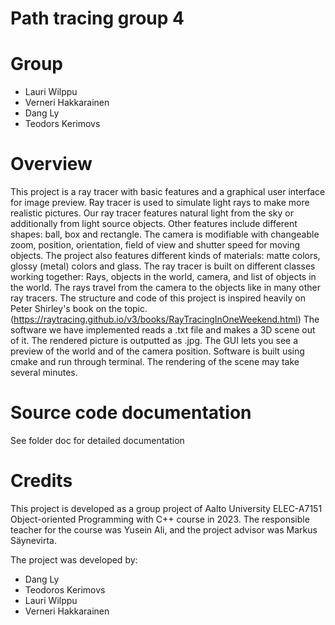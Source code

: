 # Path tracing group 4

# Group
- Lauri Wilppu
- Verneri Hakkarainen
- Dang Ly
- Teodors Kerimovs

# Overview
This project is a ray tracer with basic features and a graphical user interface for image preview. Ray tracer is used to simulate light rays to make more realistic pictures. Our ray tracer features natural light from the sky or additionally from light source objects. Other features include different shapes: ball, box and rectangle. The camera is modifiable with changeable zoom, position, orientation, field of view and shutter speed for moving objects. The project also features different kinds of materials: matte colors, glossy (metal) colors and glass.
  The ray tracer is built on different classes working together: Rays, objects in the world, camera, and list of objects in the world. The rays travel from the camera to the objects like in many other ray tracers. The structure and code of this project is inspired heavily on Peter Shirley's book on the topic. (https://raytracing.github.io/v3/books/RayTracingInOneWeekend.html)
  The software we have implemented reads a .txt file and makes a 3D scene out of it. The rendered picture is outputted as .jpg. The GUI lets you see a preview of the world and of the camera position. Software is built using cmake and run through terminal. The rendering of the scene may take several minutes.

# Source code documentation
See folder doc for detailed documentation

# Credits
This project is developed as a group project of Aalto University ELEC-A7151 Object-oriented Programming with C++ course in 2023. The responsible teacher for the course was Yusein Ali, and the project advisor was Markus Säynevirta.

The project was developed by:
- Dang Ly
- Teodoros Kerimovs
- Lauri Wilppu
- Verneri Hakkarainen